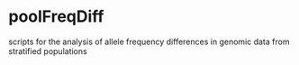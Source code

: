 # poolFreqDiff
scripts for the analysis of allele frequency differences in genomic data from stratified populations
